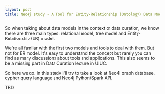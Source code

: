 ```yaml
---
layout: post
title: Neo4j study - A Tool for Entity-Relationship (Ontology) Data Model
---
```


So when talking about data models in the context of data curation, we know there are three main types: relational model, tree model
and Entity-Relationship (ER) model.  

We're all familar with the first two models and tools to deal with them. But not for ER model. It's easy to understand the concept
but rarely you can find as many discussions about tools and applications. This also seems to be a missing part in Data Curation lecture
in UIUC.  

So here we go, in this study I'll try to take a look at Neo4j graph database, cypher query language and Neo4j Python/Spark API.  

TBD
